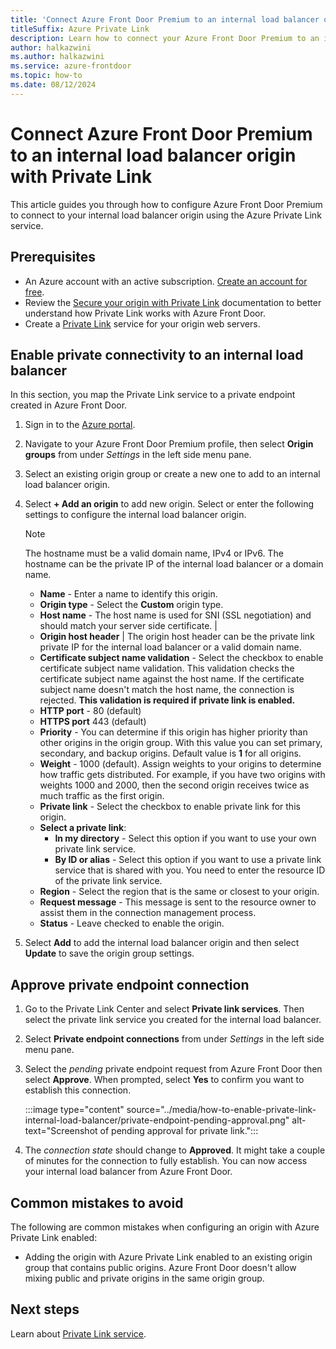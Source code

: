```yaml
---
title: 'Connect Azure Front Door Premium to an internal load balancer origin with Private Link'
titleSuffix: Azure Private Link
description: Learn how to connect your Azure Front Door Premium to an internal load balancer.
author: halkazwini
ms.author: halkazwini
ms.service: azure-frontdoor
ms.topic: how-to
ms.date: 08/12/2024
---
```


# Connect Azure Front Door Premium to an internal load balancer origin with Private Link

This article guides you through how to configure Azure Front Door Premium to connect to your internal load balancer origin using the Azure Private Link service.

## Prerequisites

* An Azure account with an active subscription. [Create an account for free](https://azure.microsoft.com/free/?WT.mc_id=A261C142F).
* Review the [Secure your origin with Private Link](../private-link.md) documentation to better understand how Private Link works with Azure Front Door.
* Create a [Private Link](../../private-link/create-private-link-service-portal.md) service for your origin web servers.

## Enable private connectivity to an internal load balancer
 
In this section, you map the Private Link service to a private endpoint created in Azure Front Door. 

1. Sign in to the [Azure portal](https://portal.azure.com).

1. Navigate to your Azure Front Door Premium profile, then select **Origin groups** from under *Settings* in the left side menu pane.

1. Select an existing origin group or create a new one to add to an internal load balancer origin.

1. Select **+ Add an origin** to add new origin. Select or enter the following settings to configure the internal load balancer origin. 

    > [!NOTE] 
    > The hostname must be a valid domain name, IPv4 or IPv6. The hostname can be the private IP of the internal load balancer or a domain name.

    * **Name** - Enter a name to identify this origin.
    * **Origin type** - Select the **Custom** origin type.
    * **Host name** - The host name is used for SNI (SSL negotiation) and should match your server side certificate. |
    * **Origin host header** | The origin host header can be the private link private IP for the internal load balancer or a valid domain name.
    * **Certificate subject name validation** - Select the checkbox to enable certificate subject name validation. This validation checks the certificate subject name against the host name. If the certificate subject name doesn't match the host name, the connection is rejected. **This validation is required if private link is enabled.**
    * **HTTP port** - 80 (default)
    * **HTTPS port** 443 (default)
    * **Priority** - You can determine if this origin has higher priority than other origins in the origin group. With this value you can set primary, secondary, and backup origins. Default value is **1** for all origins.
    * **Weight** - 1000 (default). Assign weights to your origins to determine how traffic gets distributed. For example, if you have two origins with weights 1000 and 2000, then the second origin receives twice as much traffic as the first origin.
    * **Private link** - Select the checkbox to enable private link for this origin.
    * **Select a private link**:
        * **In my directory** - Select this option if you want to use your own private link service.
        * **By ID or alias** - Select this option if you want to use a private link service that is shared with you. You need to enter the resource ID of the private link service.
    * **Region** - Select the region that is the same or closest to your origin.
    * **Request message** - This message is sent to the resource owner to assist them in the connection management process.
    * **Status** - Leave checked to enable the origin.

1. Select **Add** to add the internal load balancer origin and then select **Update** to save the origin group settings.

## Approve private endpoint connection

1. Go to the Private Link Center and select **Private link services**. Then select the private link service you created for the internal load balancer.

1. Select **Private endpoint connections** from under *Settings* in the left side menu pane.

1. Select the *pending* private endpoint request from Azure Front Door then select **Approve**. When prompted, select **Yes** to confirm you want to establish this connection.

    :::image type="content" source="../media/how-to-enable-private-link-internal-load-balancer/private-endpoint-pending-approval.png" alt-text="Screenshot of pending approval for private link.":::

1. The *connection state* should change to **Approved**. It might take a couple of minutes for the connection to fully establish. You can now access your internal load balancer from Azure Front Door.

## Common mistakes to avoid

The following are common mistakes when configuring an origin with Azure Private Link enabled:

* Adding the origin with Azure Private Link enabled to an existing origin group that contains public origins. Azure Front Door doesn't allow mixing public and private origins in the same origin group.

## Next steps

Learn about [Private Link service](../../private-link/private-link-service-overview.md).
